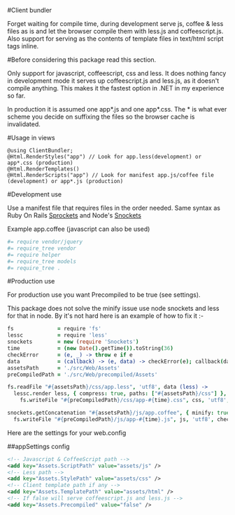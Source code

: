 #Client bundler

Forget waiting for compile time, during development serve js, coffee &
less files as is and let the browser compile them with less.js and
coffeescript.js. Also support for serving as the contents of template files in text/html script tags inline.

#Before considering this package read this section.

Only support for javascript, coffeescript, css and less.
It does nothing fancy in development mode it serves up coffeescript.js and less.js, as it doesn't compile anything.
This makes it the fastest option in .NET in my experience so far. 

In production it is assumed one app*.js and one app*.css. The * is what ever scheme you decide on suffixing the files so the browser cache is invalidated.

#Usage in views

``` razor
@using ClientBundler;
@Html.RenderStyles("app") // Look for app.less(development) or app*.css (production)
@Html.RenderTemplates()
@Html.RenderScripts("app") // Look for manifest app.js/coffee file (development) or app*.js (production)
```

#Development use

Use a manifest file that requires files in the order needed.
Same syntax as Ruby On Rails [Sprockets](https://github.com/sstephenson/sprockets) and Node's [Snockets](https://github.com/TrevorBurnham/snockets)

Example app.coffee (javascript can also be used)

``` coffeescript
#= require vendor/jquery
#= require_tree vendor
#= require helper
#= require_tree models
#= require_tree .
```


#Production use

For production use you want Precompiled to be true (see settings).

This package does not solve the minify issue use node snockets and less
for that in node. By it's not hard here is an example of how to fix it :-

``` coffeescript
fs              = require 'fs'
lessc           = require 'less'
snockets        = new (require 'Snockets')
time            = (new Date().getTime()).toString(36)
checkError      = (e, _) -> throw e if e
data            = (callback) -> (e, data) -> checkError(e); callback(data)
assetsPath      = './src/Web/Assets'
preCompiledPath = './src/Web/precompiled/Assets'

fs.readFile "#{assetsPath}/css/app.less", 'utf8', data (less) ->
  lessc.render less, { compress: true, paths: ["#{assetsPath}/css"] }, data (css) ->
    fs.writeFile "#{preCompiledPath}/css/app-#{time}.css", css, 'utf8', checkError()

snockets.getConcatenation "#{assetsPath}/js/app.coffee", { minify: true }, data (js) ->
  fs.writeFile "#{preCompiledPath}/js/app-#{time}.js", js, 'utf8', checkError()
```

Here are the settings for your web.config

##appSettings config
``` xml
<!-- Javascript & CoffeeScript path -->
<add key="Assets.ScriptPath" value="assets/js" />
<!-- Less path -->
<add key="Assets.StylePath" value="assets/css" />
<!-- Client template path if any -->
<add key="Assets.TemplatePath" value="assets/html" />
<!-- If false will serve coffeescript.js and less.js -->
<add key="Assets.Precompiled" value="false" />
```